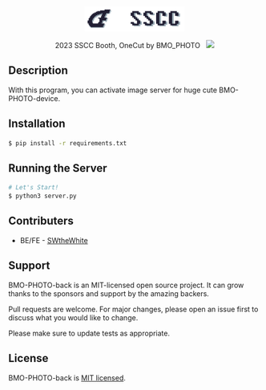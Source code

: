 <p align="center">
  <img src="https://raw.githubusercontent.com/SSCC-space/.github/main/image/sscc.jpg" width="200" alt="BMO_PRINTER" />
</p>

<p align="center">2023 SSCC Booth, OneCut by BMO_PHOTO &nbsp
<a href="https://hits.seeyoufarm.com"><img src="https://hits.seeyoufarm.com/api/count/incr/badge.svg?url=https%3A%2F%2Fgithub.com%2FSSCC-space%2FBMO_PRINTER&count_bg=%2379C83D&title_bg=%23555555&icon=&icon_color=%23E7E7E7&title=hits&edge_flat=false"/></a>
</p>
  

## Description

With this program, you can activate image server for huge cute BMO-PHOTO-device.

## Installation

```bash
$ pip install -r requirements.txt
```

## Running the Server

```bash
# Let's Start!
$ python3 server.py
```

## Contributers
- BE/FE - [SWtheWhite](https://github.com/SWtheWhite)

## Support

BMO-PHOTO-back is an MIT-licensed open source project. It can grow thanks to the sponsors and support by the amazing backers.

Pull requests are welcome. For major changes, please open an issue first
to discuss what you would like to change.

Please make sure to update tests as appropriate.

## License

BMO-PHOTO-back is [MIT licensed](LICENSE).
